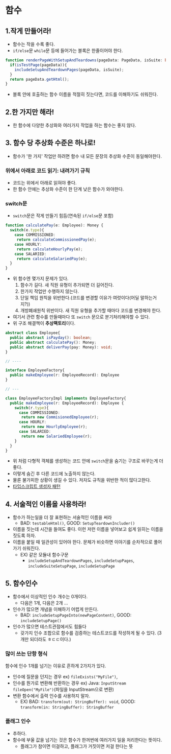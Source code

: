 # 함수

## 1.작게 만들어라!
- 함수는 작을 수록 좋다.
- `if/else`문 `while`문 등에 들어가는 블록은 한줄이어야 한다.
```typescript
function renderPageWithSetupAndTeardowns(pageData: PageData, isSuite: boolean){
  if(isTestPage(pageData)){
    includeSetupAndTeardownPages(pageData, isSuite);
  }
  return pageData.getHtml();
}
```
- 블록 안에 호출하는 함수 이름을 적절히 짓는다면, 코드를 이해하기도 쉬워진다.

## 2.한 가지만 해라!
- 한 함수에 다양한 추상화와 여러가지 작업을 하는 함수는 좋지 않다.

## 3. 함수 당 추상화 수준은 하나로!
- 함수가 '한 가지' 작업만 하려면 함수 내 모든 문장의 추상화 수준이 동일해야한다.

### 위에서 아래로 코드 읽기: 내려가기 규칙
- 코드는 위에서 아래로 읽혀야 좋다.
- 한 함수 안에는 추상화 수준이 한 단계 낮은 함수가 와야한다.

### switch문
- `switch`문은 작게 만들기 힘듬(연속된 `if/else`문 포함)
```typescript
function calculatePay(e: Employee): Money {
  switch(e.type){
    case COMMISSIONED:
     return calculateCommissionedPay(e);
    case HOURLY:
     return calculateHourlyPay(e);
    case SALARIED:
     return calculateSalariedPay(e);
  }
}
```
- 위 함수엔 몇가지 문제가 있다.
  1. 함수가 길다. 새 직원 유형이 추가되면 더 길어진다.
  2. 한가지 작업만 수행하지 않는다.
  3. 단일 책임 원칙을 위반한다.(코드를 변경할 이유가 여럿이다(어딜 말하는거지?))
  4. 개방폐쇄원칙 위반이다. 새 직원 유형을 추가할 때마다 코드를 변경해야 한다.
- 여기서 관련 함수를 만들때마다 또 `switch` 문으로 분기처리해야할 수 있다. 
- 위 구조 해결책이 **추상팩토리**이다.

```typescript
abstract class Employee{
  public abstract isPayday(): boolean;
  public abstract calculatePay(): Money;
  public abstract deliverPay(pay: Money): void;
}

// ---- 

interface EmployeeFactory{
  public makeEmployee(r: EmployeeRecord): Employee
}

// ---

class EmployeeFactoryImpl implements EmployeeFactory{
  public makeEmployee(r: EmployeeRecord): Employee {
    switch(r.type){
      case COMMISSIONED:
       return new CommisionedEmployee(r);
      case HOURLY:
       return new HourlyEmployee(r);
      case SALARIED:
       return new SalariedEmployee(r);
    }
  }
}
```
- 위 처럼 다형적 객체를 생성하는 코드 안에 `switch`문을 숨기는 구조로 바꾸는게 더 좋다.
- 이렇게 숨긴 후 다른 코드에 노출하지 않는다.
- 물론 불가피한 상황이 생길 수 있다. 저자도 규칙을 위반한 적이 많다고한다.
- [타입스크립트 생성자 패턴](https://medium.com/@pks2974/typescript-%EC%99%80-%EC%83%9D%EC%84%B1-%ED%8C%A8%ED%84%B4-%EA%B0%84%EB%8B%A8-%EC%A0%95%EB%A6%AC-58945ab5f2ce)

## 4. 서술적인 이름을 사용하라!
- 함수가 하는일을 더 잘 표현하는 서술적인 이름을 써라
    - BAD: `testableHtml()`, GOOD: `SetupTeardownIncluder()` 
- 이름을 짓는데 시간을 들여도 좋다. 이런 저런 이름을 넣어보고 쉽게 읽히는 이름을 짓도록 하자.
- 이름을 붙일 때 일관성이 있어야 한다. 문체가 비슷하면 이야기를 순차적으로 풀어가기 쉬워진다.
    - EX) 같은 모듈내 함수구문
        - `includeSetupAndTeardownPages`, `includeSetupPages`, `includeSuiteSetupPage`, `includeSetupPage`

## 5. 함수인수
- 함수에서 이상적인 인수 개수는 0개이다.
    - 다음은 1개, 다음은 2개 ...
- 인수가 많으면 개념을 이해하기 어렵게 만든다.
    - BAD: `includeSetupPageInto(newPageContent)`, GOOD: `includeSetupPage()`
- 인수가 많으면 테스트관점에서도 힘들다
    - 갖가지 인수 조합으로 함수를 검증하는 테스트코드를 작성하게 될 수 있다. (3개만 되더라도 ㅎㄷㄷ이다.)
    
### 많이 쓰는 단항 형식
함수에 인수 1개를 넘기는 이유로 흔하게 2가지가 있다.
- 인수에 질문을 던지는 경우 ex) `fileExists("MyFile")`, 
- 인수를 뭔가로 변환해 반환하는 경우 ex) Java: `InputStream fileOpen("MyFile")`(파일을 InputStream으로 변환)
- 변환 함수에서 출력 인수를 사용하지 말자.
    - EX) BAD: `transform(out: StringBuffer): void`, GOOD: `transform(in: StringBuffer): StringBuffer`

### 플래그 인수
- 추하다.
- 함수에 부울 값을 넘기는 것은 함수가 한꺼번에 여러가지 일을 처리한다는 뜻이다.
    - 플래그가 참이면 이걸하고, 플래그가 거짓이면 저걸 한다는 뜻